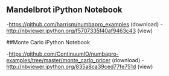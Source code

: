 ## Mandelbrot iPython Notebook

-https://github.com/harrism/numbapro_examples  (download)
-http://nbviewer.ipython.org/f5707335f40af9463c43 (view)

##Monte Carlo iPython Notebook

-https://github.com/ContinuumIO/numbapro-examples/tree/master/monte_carlo_pricer (download)
-http://nbviewer.ipython.org/835a8ca39ced77fe751d (view)


